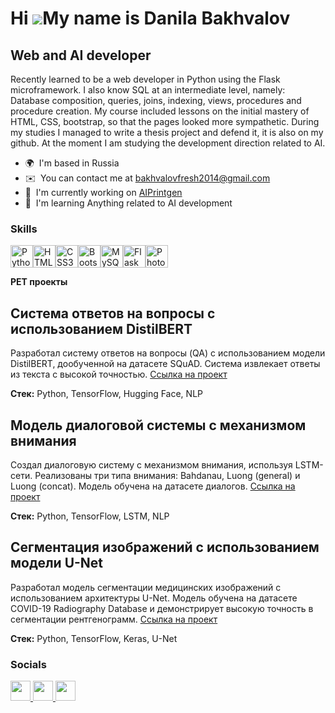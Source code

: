 Hi ![](https://user-images.githubusercontent.com/18350557/176309783-0785949b-9127-417c-8b55-ab5a4333674e.gif)My name is Danila Bakhvalov
========================================================================================================================================

Web and AI developer
--------------------

Recently learned to be a web developer in Python using the Flask microframework. I also know SQL at an intermediate level, namely: Database composition, queries, joins, indexing, views, procedures and procedure creation. My course included lessons on the initial mastery of HTML, CSS, bootstrap, so that the pages looked more sympathetic. During my studies I managed to write a thesis project and defend it, it is also on my github. At the moment I am studying the development direction related to AI.

* 🌍  I'm based in Russia
* ✉️  You can contact me at [bakhvalovfresh2014@gmail.com](mailto:bakhvalovfresh2014@gmail.com)
* 🚀  I'm currently working on [AIPrintgen](https://aiprintgen.ru/)
* 🧠  I'm learning Anything related to AI development

### Skills


<p align="left">
<a href="https://www.python.org/" target="_blank" rel="noreferrer"><img src="https://raw.githubusercontent.com/danielcranney/readme-generator/main/public/icons/skills/python-colored.svg" width="36" height="36" alt="Python" /></a><a href="https://developer.mozilla.org/en-US/docs/Glossary/HTML5" target="_blank" rel="noreferrer"><img src="https://raw.githubusercontent.com/danielcranney/readme-generator/main/public/icons/skills/html5-colored.svg" width="36" height="36" alt="HTML5" /></a><a href="https://www.w3.org/TR/CSS/#css" target="_blank" rel="noreferrer"><img src="https://raw.githubusercontent.com/danielcranney/readme-generator/main/public/icons/skills/css3-colored.svg" width="36" height="36" alt="CSS3" /></a><a href="https://getbootstrap.com/" target="_blank" rel="noreferrer"><img src="https://raw.githubusercontent.com/danielcranney/readme-generator/main/public/icons/skills/bootstrap-colored.svg" width="36" height="36" alt="Bootstrap" /></a><a href="https://www.mysql.com/" target="_blank" rel="noreferrer"><img src="https://raw.githubusercontent.com/danielcranney/readme-generator/main/public/icons/skills/mysql-colored.svg" width="36" height="36" alt="MySQL" /></a><a href="https://flask.palletsprojects.com/en/2.0.x/" target="_blank" rel="noreferrer"><img src="https://raw.githubusercontent.com/danielcranney/readme-generator/main/public/icons/skills/flask-colored.svg" width="36" height="36" alt="Flask" /></a><a href="https://www.adobe.com/uk/products/photoshop.html" target="_blank" rel="noreferrer"><img src="https://raw.githubusercontent.com/danielcranney/readme-generator/main/public/icons/skills/photoshop-colored.svg" width="36" height="36" alt="Photoshop" /></a>
</p>

**PET проекты**

## Система ответов на вопросы с использованием DistilBERT

Разработал систему ответов на вопросы (QA) с использованием модели DistilBERT, дообученной на датасете SQuAD. Система извлекает ответы из текста с высокой точностью. [Ссылка на проект](https://github.com/mjDanny/ai_chat_with_dataset)

**Стек:** Python, TensorFlow, Hugging Face, NLP

## Модель диалоговой системы с механизмом внимания

Создал диалоговую систему с механизмом внимания, используя LSTM-сети. Реализованы три типа внимания: Bahdanau, Luong (general) и Luong (concat). Модель обучена на датасете диалогов. [Ссылка на проект](URL_ВАШЕГО_ПРОЕКТА)

**Стек:** Python, TensorFlow, LSTM, NLP

## Сегментация изображений с использованием модели U-Net

Разработал модель сегментации медицинских изображений с использованием архитектуры U-Net. Модель обучена на датасете COVID-19 Radiography Database и демонстрирует высокую точность в сегментации рентгенограмм. [Ссылка на проект](URL_ВАШЕГО_ПРОЕКТА)

**Стек:** Python, TensorFlow, Keras, U-Net


### Socials

<p align="left"> <a href="https://www.github.com/mjDanny" target="_blank" rel="noreferrer"> <picture> <source media="(prefers-color-scheme: dark)" srcset="https://raw.githubusercontent.com/danielcranney/readme-generator/main/public/icons/socials/github-dark.svg" /> <source media="(prefers-color-scheme: light)" srcset="https://raw.githubusercontent.com/danielcranney/readme-generator/main/public/icons/socials/github.svg" /> <img src="https://raw.githubusercontent.com/danielcranney/readme-generator/main/public/icons/socials/github.svg" width="32" height="32" /> </picture> </a> <a href="https://www.linkedin.com/in/DanilaBakhvalov" target="_blank" rel="noreferrer"> <picture> <source media="(prefers-color-scheme: dark)" srcset="https://raw.githubusercontent.com/danielcranney/readme-generator/main/public/icons/socials/linkedin-dark.svg" /> <source media="(prefers-color-scheme: light)" srcset="https://raw.githubusercontent.com/danielcranney/readme-generator/main/public/icons/socials/linkedin.svg" /> <img src="https://raw.githubusercontent.com/danielcranney/readme-generator/main/public/icons/socials/linkedin.svg" width="32" height="32" /> </picture> </a> <a href="https://www.stackoverflow.com/users/22048779/mjdanny" target="_blank" rel="noreferrer"> <picture> <source media="(prefers-color-scheme: dark)" srcset="undefined" /> <source media="(prefers-color-scheme: light)" srcset="https://raw.githubusercontent.com/danielcranney/readme-generator/main/public/icons/socials/stackoverflow.svg" /> <img src="https://raw.githubusercontent.com/danielcranney/readme-generator/main/public/icons/socials/stackoverflow.svg" width="32" height="32" /> </picture> </a></p>



